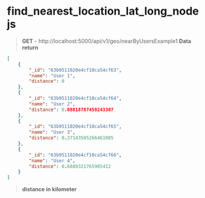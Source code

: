# find_nearest_location_lat_long_nodejs

>**GET** - http://localhost:5000/api/v1/geo/nearByUsersExample1
>**Data return**

```json
[
    {
        "_id": "63b9511020e4cf10ca54cf63",
        "name": "User 1",
        "distance": 0
    },
    {
        "_id": "63b9511020e4cf10ca54cf64",
        "name": "User 2",
        "distance": 0.08818787458243307
    },
    {
        "_id": "63b9511020e4cf10ca54cf65",
        "name": "User 3",
        "distance": 0.37143505266461085
    },
    {
        "_id": "63b9511020e4cf10ca54cf66",
        "name": "User 4",
        "distance": 0.6889321765985412
    }
]
```

>**distance in kilometer**
